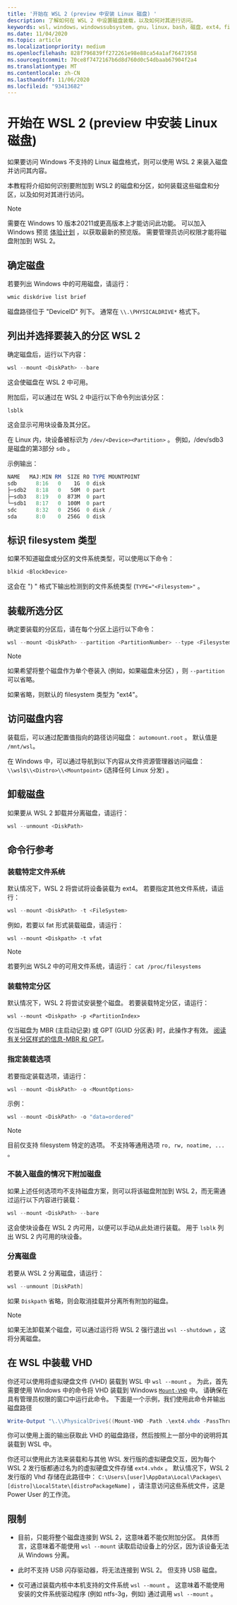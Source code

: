 ```yaml
---
title: '开始在 WSL 2 (preview 中安装 Linux 磁盘) '
description: 了解如何在 WSL 2 中设置磁盘装载，以及如何对其进行访问。
keywords: wsl，windows，windowssubsystem，gnu，linux，bash，磁盘，ext4，filesystem，装载
ms.date: 11/04/2020
ms.topic: article
ms.localizationpriority: medium
ms.openlocfilehash: 828f796839ff272261e98e88ca54a1af76471958
ms.sourcegitcommit: 70ce8f7472167b6d8d760d0c54dbaab67904f2a4
ms.translationtype: MT
ms.contentlocale: zh-CN
ms.lasthandoff: 11/06/2020
ms.locfileid: "93413682"
---
```

# <a name="get-started-mounting-a-linux-disk-in-wsl-2-preview"></a>开始在 WSL 2 (preview 中安装 Linux 磁盘) 

如果要访问 Windows 不支持的 Linux 磁盘格式，则可以使用 WSL 2 来装入磁盘并访问其内容。

本教程将介绍如何识别要附加到 WSL2 的磁盘和分区，如何装载这些磁盘和分区，以及如何对其进行访问。

> [!NOTE]
> 需要在 Windows 10 版本20211或更高版本上才能访问此功能。 可以加入 Windows 预览 [体验计划](https://insider.windows.com/) ，以获取最新的预览版。
> 需要管理员访问权限才能将磁盘附加到 WSL 2。

## <a name="identify-the-disk"></a>确定磁盘

若要列出 Windows 中的可用磁盘，请运行：

```powershell
wmic diskdrive list brief
```

磁盘路径位于 "DeviceID" 列下。 通常在 `\\.\PHYSICALDRIVE*` 格式下。

## <a name="list-and-select-the-partitions-to-mount-in-wsl-2"></a>列出并选择要装入的分区 WSL 2

确定磁盘后，运行以下内容：

```powershell
wsl --mount <DiskPath> --bare
```

这会使磁盘在 WSL 2 中可用。

附加后，可以通过在 WSL 2 中运行以下命令列出该分区：

```powershell
lsblk
```

这会显示可用块设备及其分区。

在 Linux 内，块设备被标识为  `/dev/<Device><Partition>` 。 例如，/dev/sdb3 是磁盘的第3部分 `sdb` 。

示例输出：

```powershell
NAME   MAJ:MIN RM  SIZE RO TYPE MOUNTPOINT
sdb      8:16   0    1G  0 disk
├─sdb2   8:18   0   50M  0 part
├─sdb3   8:19   0  873M  0 part
└─sdb1   8:17   0  100M  0 part
sdc      8:32   0  256G  0 disk /
sda      8:0    0  256G  0 disk
```

## <a name="identifying-the-filesystem-type"></a>标识 filesystem 类型

如果不知道磁盘或分区的文件系统类型，可以使用以下命令：

```powershell
blkid <BlockDevice>
```

这会在 ") " 格式下输出检测到的文件系统类型 (`TYPE="<Filesystem>"` 。

## <a name="mount-the-selected-partitions"></a>装载所选分区

确定要装载的分区后，请在每个分区上运行以下命令： 

```powershell
wsl --mount <DiskPath> --partition <PartitionNumber> --type <Filesystem>
```

> [!NOTE]
> 如果希望将整个磁盘作为单个卷装入 (例如，如果磁盘未分区) ，则 `--partition` 可以省略。
> 
> 如果省略，则默认的 filesystem 类型为 "ext4"。

## <a name="access-the-disk-content"></a>访问磁盘内容

装载后，可以通过配置值指向的路径访问磁盘： `automount.root` 。 默认值是 `/mnt/wsl`。

在 Windows 中，可以通过导航到以下内容从文件资源管理器访问磁盘： `\\wsl$\\<Distro>\\<Mountpoint>` (选择任何 Linux 分发) 。

## <a name="unmount-the-disk"></a>卸载磁盘

如果要从 WSL 2 卸载并分离磁盘，请运行：

```powershell
wsl --unmount <DiskPath>
```

## <a name="command-line-reference"></a>命令行参考

### <a name="mounting-a-specific-filesystem"></a>装载特定文件系统

默认情况下，WSL 2 将尝试将设备装载为 ext4。 若要指定其他文件系统，请运行：

```powershell
wsl --mount <DiskPath> -t <FileSystem>
```

例如，若要以 fat 形式装载磁盘，请运行：

```
wsl --mount <Diskpath> -t vfat
```

> [!NOTE]
> 若要列出 WSL2 中的可用文件系统，请运行： `cat /proc/filesystems`

### <a name="mounting-a-specific-partition"></a>装载特定分区

默认情况下，WSL 2 将尝试安装整个磁盘。 若要装载特定分区，请运行：

```
wsl --mount <Diskpath> -p <PartitionIndex>
```

仅当磁盘为 MBR (主启动记录) 或 GPT (GUID 分区表) 时，此操作才有效。 [阅读有关分区样式的信息-MBR 和 GPT](/windows-server/storage/disk-management/initialize-new-disks#about-partition-styles---gpt-and-mbr)。

### <a name="specifying-mount-options"></a>指定装载选项

若要指定装载选项，请运行：

```powershell
wsl --mount <DiskPath> -o <MountOptions>
```

示例：

```powershell
wsl --mount <DiskPath> -o "data=ordered"
```

> [!NOTE]
> 目前仅支持 filesystem 特定的选项。 不支持等通用选项 `ro, rw, noatime, ...` 。

### <a name="attaching-the-disk-without-mounting-it"></a>不装入磁盘的情况下附加磁盘

如果上述任何选项均不支持磁盘方案，则可以将该磁盘附加到 WSL 2，而无需通过运行以下内容进行装载：

```powershell
wsl --mount <DiskPath> --bare
```

这会使块设备在 WSL 2 内可用，以便可以手动从此处进行装载。 用于 `lsblk` 列出 WSL 2 内可用的块设备。

### <a name="detaching-a-disk"></a>分离磁盘

若要从 WSL 2 分离磁盘，请运行：

```powershell
wsl --unmount [DiskPath]
```

如果 `Diskpath` 省略，则会取消挂载并分离所有附加的磁盘。

> [!NOTE]
> 如果无法卸载某个磁盘，可以通过运行将 WSL 2 强行退出 `wsl --shutdown` ，这将分离磁盘。

## <a name="mount-a-vhd-in-wsl"></a>在 WSL 中装载 VHD

你还可以使用将虚拟硬盘文件 (VHD) 装载到 WSL 中 `wsl --mount` 。 为此，首先需要使用 Windows 中的命令将 VHD 装载到 Windows [`Mount-VHD`](https://docs.microsoft.com/powershell/module/hyper-v/mount-vhd) 中。 请确保在具有管理员权限的窗口中运行此命令。 下面是一个示例，我们使用此命令并输出磁盘路径 

```powershell
Write-Output "\.\\PhysicalDrive$((Mount-VHD -Path .\ext4.vhdx -PassThru | Get-Disk).Number)"
```

你可以使用上面的输出获取此 VHD 的磁盘路径，然后按照上一部分中的说明将其装载到 WSL 中。

你还可以使用此方法来装载和与其他 WSL 发行版的虚拟硬盘交互，因为每个 WSL 2 发行版都通过名为的虚拟硬盘文件存储 `ext4.vhdx` 。 默认情况下，WSL 2 发行版的 Vhd 存储在此路径中： `C:\Users\[user]\AppData\Local\Packages\[distro]\LocalState\[distroPackageName]` ，请注意访问这些系统文件，这是 Power User 的工作流。

## <a name="limitations"></a>限制

- 目前，只能将整个磁盘连接到 WSL 2，这意味着不能仅附加分区。 具体而言，这意味着不能使用 `wsl --mount` 读取启动设备上的分区，因为该设备无法从 Windows 分离。

- 此时不支持 USB 闪存驱动器，将无法连接到 WSL 2。 但支持 USB 磁盘。

- 仅可通过装载内核中本机支持的文件系统 `wsl --mount` 。 这意味着不能使用安装的文件系统驱动程序 (例如 ntfs-3g，例如) 通过调用 `wsl --mount` 。
